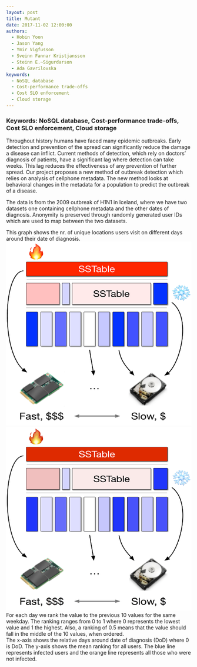 ```yaml
---
layout: post
title: Mutant
date: 2017-11-02 12:00:00
authors:
  - Hobin Yoon
  - Jason Yang
  - Ymir Vigfusson
  - Sveinn Fannar Kristjansson
  - Steinn E.~Sigurdarson
  - Ada Gavrilovska
keywords:
  - NoSQL database
  - Cost-performance trade-offs
  - Cost SLO enforcement
  - Cloud storage
---
```


### Keywords: NoSQL database, Cost-performance trade-offs, Cost SLO enforcement, Cloud storage

Throughout history humans have faced many epidemic outbreaks. Early detection and prevention of the spread can significantly reduce the damage a disease can inflict. Current methods of detection, which rely on doctors’ diagnosis of patients, have a significant lag where detection can take weeks. This lag reduces the effectiveness of any prevention of further spread. Our project proposes a new method of outbreak detection which relies on analysis of cellphone metadata. The new method looks at behavioral changes in the metadata for a population to predict the outbreak of a disease.  

The data is from the 2009 outbreak of H1N1 in Iceland, where we have two datasets one containing cellphone metadata and the other dates of diagnosis. Anonymity is preserved through randomly generated user IDs which are used to map between the two datasets.

<div class="ui segments">
  <div class="ui secondary segment">
    This graph shows the nr. of unique locations users visit on different days around their date of diagnosis. 
  </div>
  <div class="ui segment">
    <img class="ui centered large rounded image" style="width: 700px; height: 500px;" src="../resources/posts/mutant/sst-organization.pdf"/>
    <img class="ui centered large rounded image" style="width: 700px; height: 500px;" src="../resources/posts/mutant/sst-organization.png"/>
  </div>
  <div class="ui secondary segment">
    For each day we rank the value to the previous 10 values for the same weekday. The ranking ranges from 0 to 1 where 0 represents the lowest value and 1 the highest. Also, a ranking of 0.5 means that the value should fall in the middle of the 10 values, when ordered.
    <br>
    The x-axis shows the relative days around date of diagnosis (DoD) where 0 is DoD. The y-axis shows the mean ranking for all users. The blue line represents infected users and the orange line represents all those who were not infected.
  </div>
</div>


 
